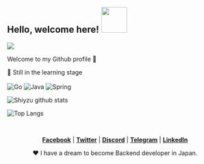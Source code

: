 <h2>Hello, welcome here! <img src="https://i.pinimg.com/originals/23/8e/19/238e1921462aa271b6b1b0c98539cb4d.gif" height="60" /></h2>

<img max-width="800" src="https://github.com/shiyzu/shiyzu/blob/master/assets/gochumoon.jpg"/>
 

Welcome to my Github profile :rocket:

:page_with_curl: Still in the learning stage
<br><br>
![Go](https://img.shields.io/badge/go-%2300ADD8.svg?style=for-the-badge&logo=go&logoColor=white)
![Java](https://img.shields.io/badge/java-%23ED8B00.svg?style=for-the-badge&logo=java&logoColor=white)
![Spring](https://img.shields.io/badge/spring-%236DB33F.svg?style=for-the-badge&logo=spring&logoColor=white)
<br>

![Shiyzu github stats](https://bad-apple-github-readme.vercel.app/api?show_bg=1&username=shiyzu)

![Top Langs](https://github-readme-stats.vercel.app/api/top-langs/?username=shiyzu&layout=compact)

<br>
<p align="center">
  <strong><a href="#">Facebook</a></strong> |
  <strong><a href="#">Twitter</a></strong> |
  <strong><a href="#">Discord</a></strong> |
  <strong><a href="#">Telegram</a></strong> |
  <strong><a href="#">LinkedIn</a></strong> 
</p>

<p align="center">❤  I have a dream to become Backend developer in Japan.</p>
